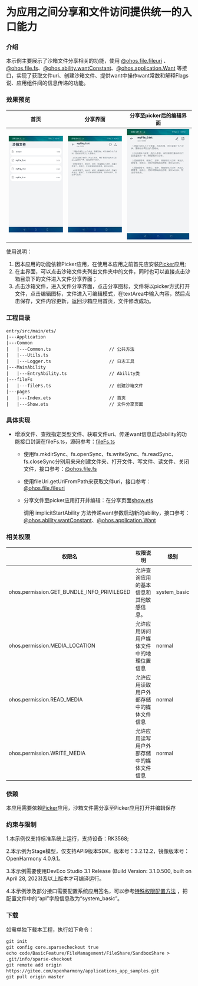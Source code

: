 # 为应用之间分享和文件访问提供统一的入口能力

### 介绍

本示例主要展示了沙箱文件分享相关的功能，使用 [@ohos.file.fileuri](https://gitee.com/openharmony/docs/blob/master/zh-cn/application-dev/reference/apis-core-file-kit/js-apis-file-fileuri.md) 、[@ohos.file.fs](https://gitee.com/openharmony/docs/blob/master/zh-cn/application-dev/reference/apis-core-file-kit/js-apis-file-fs.md)、[@ohos.ability.wantConstant](https://gitee.com/openharmony/docs/blob/master/zh-cn/application-dev/reference/apis-ability-kit/js-apis-app-ability-wantConstant.md)、[@ohos.application.Want](https://gitee.com/openharmony/docs/blob/master/zh-cn/application-dev/reference/apis-ability-kit/js-apis-app-ability-want.md) 等接口，实现了获取文件uri、创建沙箱文件、提供want中操作want常数和解释Flags说、应用组件间的信息传递的功能。

### 效果预览

|首页|分享界面| 分享至picker后的编辑界面            |
|--------------------------------|--------------------------------|--------------------------------|
|![](./screenshots/device/index.jpg)|![](./screenshots/device/share.jpg)|![](./screenshots/device/edit.jpg)|

使用说明：

1. 因本应用的功能依赖Picker应用，在使用本应用之前首先应安装[Picker](/code/SystemFeature/FileManagement/FileShare/Picker/README_zh.md)应用;
2. 在主界面，可以点击沙箱文件夹列出文件夹中的文件，同时也可以直接点击沙箱目录下的文件进入文件分享界面；
3. 点击沙箱文件，进入文件分享界面，点击分享图标，文件将以picker方式打开文件，点击编辑图标，文件进入可编辑模式，在textArea中输入内容，然后点击保存，文件内容更新，返回沙箱应用首页，文件修改成功。

### 工程目录
```
entry/src/main/ets/
|---Application
|---Common
|   |---Common.ts                      // 公共方法
|	|---Utils.ts	
|   |---Logger.ts                      // 日志工具
|---MainAbility
|   |---EntryAbility.ts                // Ability类
|---fileFs
|   |---fileFs.ts                      // 创建沙箱文件
|---pages
|   |---Index.ets                      // 首页
|   |---Show.ets                       // 文件分享页面
```
### 具体实现

* 增添文件、查找指定类型文件、获取文件uri、传递want信息启动ability的功能接口封装在fileFs.ts，源码参考：[fileFs.ts](/code/BasicFeature/FileManagement/FileShare/SandboxShare/entry/src/main/ets/fileFs/fileFs.ts)

  * 使用fs.mkdirSync、fs.openSync、fs.writeSync、fs.readSync、fs.closeSync分别用来来创建文件夹、打开文件、写文件、读文件、关闭文件，接口参考：[@ohos.file.fs](https://gitee.com/openharmony/docs/blob/master/zh-cn/application-dev/reference/apis-core-file-kit/js-apis-file-fs.md)

  * 使用fileUri.getUriFromPath来获取文件uri，接口参考：[@ohos.file.fileuri](https://gitee.com/openharmony/docs/blob/master/zh-cn/application-dev/reference/apis-core-file-kit/js-apis-file-fileuri.md) 

  * 分享文件至picker应用打开并编辑：在分享页面[show.ets](/code/BasicFeature/FileManagement/FileShare/SandboxShare/entry/src/main/ets/pages/Show.ets)

    调用 implicitStartAbility 方法传递want参数启动新的ability，接口参考：[@ohos.ability.wantConstant](https://gitee.com/openharmony/docs/blob/master/zh-cn/application-dev/reference/apis-ability-kit/js-apis-app-ability-wantConstant.md)、[@ohos.application.Want](https://gitee.com/openharmony/docs/blob/master/zh-cn/application-dev/reference/apis-ability-kit/js-apis-app-ability-want.md) 


### 相关权限

| 权限名                                     | 权限说明                                 | 级别         |
| ------------------------------------------ | ---------------------------------------- | ------------ |
| ohos.permission.GET_BUNDLE_INFO_PRIVILEGED | 允许查询应用的基本信息和其他敏感信息。   | system_basic |
| ohos.permission.MEDIA_LOCATION             | 允许应用访问用户媒体文件中的地理位置信息 | normal       |
| ohos.permission.READ_MEDIA                 | 允许应用读取用户外部存储中的媒体文件信息 | normal       |
| ohos.permission.WRITE_MEDIA                | 允许应用读写用户外部存储中的媒体文件信息 | normal       |

### 依赖

本应用需要依赖[Picker](/code/SystemFeature/FileManagement/FileShare/Picker/README_zh.md)应用，沙箱文件需分享至Picker应用打开并编辑保存

### 约束与限制

1.本示例仅支持标准系统上运行，支持设备：RK3568;

2.本示例为Stage模型，仅支持API9版本SDK，版本号：3.2.12.2，镜像版本号：OpenHarmony 4.0.9.1。

3.本示例需要使用DevEco Studio 3.1 Release (Build Version: 3.1.0.500, built on April 28, 2023)及以上版本才可编译运行。

4.本示例涉及部分接口需要配置系统应用签名，可以参考[特殊权限配置方法](https://gitee.com/openharmony/docs/blob/master/zh-cn/application-dev/security/hapsigntool-overview.md) ，把配置文件中的“apl”字段信息改为“system_basic”。

### 下载

如需单独下载本工程，执行如下命令：
```
git init
git config core.sparsecheckout true
echo code/BasicFeature/FileManagement/FileShare/SandboxShare > .git/info/sparse-checkout
git remote add origin https://gitee.com/openharmony/applications_app_samples.git
git pull origin master

```
